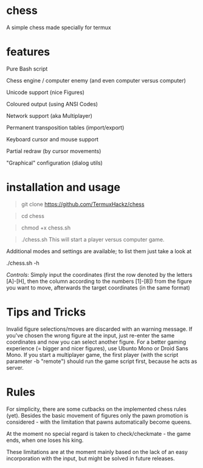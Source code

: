# chess
A simple chess made specially for termux

# features
Pure Bash script

Chess engine / computer enemy (and even computer versus computer)

Unicode support (nice Figures)

Coloured output (using ANSI Codes)

Network support (aka Multiplayer)

Permanent transposition tables (import/export)

Keyboard cursor and mouse support

Partial redraw (by cursor movements)

"Graphical" configuration (dialog utils)

# installation and usage

> git clone https://github.com/TermuxHackz/chess

> cd chess

> chmod +x chess.sh

> ./chess.sh
This will start a player versus computer game.

Additional modes and settings are available; to list them just take a look at

./chess.sh -h


*Controls*: Simply input the coordinates (first the row denoted by the letters [A]-[H], then the column according to the numbers [1]-[8]) from the figure you want to move, afterwards the target coordinates (in the same format)

# Tips and Tricks
Invalid figure selections/moves are discarded with an warning message. If you've chosen the wrong figure at the input, just re-enter the same coordinates and now you can select another figure.
For a better gaming experience (= bigger and nicer figures), use Ubunto Mono or Droid Sans Mono.
If you start a multiplayer game, the first player (with the script parameter -b "remote") should run the game script first, because he acts as server.


# Rules

For simplicity, there are some cutbacks on the implemented chess rules (yet). Besides the basic movement of figures only the pawn promotion is considered - with the limitation that pawns automatically become queens.

At the moment no special regard is taken to check/checkmate - the game ends, when one loses his king.

These limitations are at the moment mainly based on the lack of an easy incorporation with the input, but might be solved in future releases.

